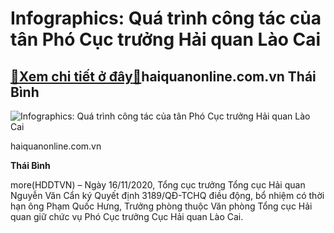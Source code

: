 Infographics: Quá trình công tác của tân Phó Cục trưởng Hải quan Lào Cai
========================================================================

[:gift:Xem chi tiết ở đây:gift:](https://hddtvn.com/infographics-qua-trinh-cong-tac-cua-tan-pho-cuc-truong-hai-quan-lao-cai-2/)haiquanonline.com.vn Thái Bình
------------------------------





![Infographics: Quá trình công tác của tân Phó Cục trưởng Hải quan Lào Cai](https://hddtvn.com/wp-content/uploads/2021/01/5302_A-Hung-VPTCHQ.jpg "Infographics: Quá trình công tác của tân Phó Cục trưởng Hải quan Lào Cai")


haiquanonline.com.vn




**Thái Bình**



more(HDDTVN) – Ngày 16/11/2020, Tổng cục trưởng Tổng cục Hải quan Nguyễn Văn Cẩn ký Quyết định 3189/QĐ-TCHQ điều động, bổ nhiệm có thời hạn ông Phạm Quốc Hưng, Trưởng phòng thuộc Văn phòng Tổng cục Hải quan giữ chức vụ Phó Cục trưởng Cục Hải quan Lào Cai.

